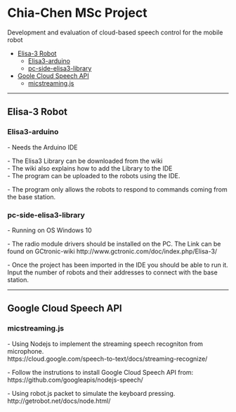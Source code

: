 # Chia-Chen MSc Project
Development and evaluation of cloud-based speech control for the mobile robot

*   [Elisa-3 Robot](#robot)
    *   [Elisa3-arduino](#arduino)
    *   [pc-side-elisa3-library](#library)
*   [Goole Cloud Speech API](#api)
    *   [micstreaming.js](#micstream)
* * *   
<h2 id="robot">Elisa-3 Robot</h2>

<h3 id="arduino">Elisa3-arduino</h3>
<p>- Needs the Arduino IDE</p>
<p>- The Elisa3 Library can be downloaded from the wiki<br />
   - The wiki also explains how to add the Library to the IDE<br />
   - The program can be uploaded to the robots using the IDE.</p>
<p>- The program only allows the robots to respond to commands coming from the base station.<br /></p>

<h3 id="library">pc-side-elisa3-library</h3>
<p>- Running on OS Windows 10</p>
<p>- The radio module drivers should be installed on the PC. The Link can be found on GCtronic-wiki
http://www.gctronic.com/doc/index.php/Elisa-3/</p>

<p>- Once the project has been imported in the IDE you should be able to run it.<br />
   Input the number of robots and their addresses to connect with the base station.</p>
   
* * * 
<h2 id="api">Google Cloud Speech API</h2>

<h3 id="micstream">micstreaming.js</h3>
<p>- Using Nodejs to implement the streaming speech recogniton from microphone.<br />
https://cloud.google.com/speech-to-text/docs/streaming-recognize/</p>
<p>- Follow the instrutions to install Google Cloud Speech API from:<br />
https://github.com/googleapis/nodejs-speech/</p>
<p>- Using robot.js packet to simulate the keyboard pressing.<br />
http://getrobot.net/docs/node.html/</p>
